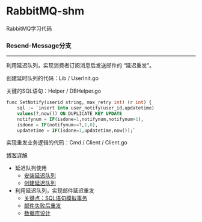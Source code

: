 # RabbitMQ-shm
RabbitMQ学习代码

### Resend-Message分支
___
利用延迟队列，实现消费者订阅消息后发送邮件的 “延迟重发”。


创建延时队列的代码：Lib / UserInit.go

关键的SQL语句：Helper / DBHelper.go

```sql
func SetNotify(userid string, max_retry int) (r int) {
    sql := `insert into user_notify(user_id,updatetime)
    values(?,now()) ON DUPLICATE KEY UPDATE
    notifynum = IF(isdone=1,notifynum,notifynum+1),
    isdone = IF(notifynum>=?,1,0),
    updatetime = IF(isdone=1,updatetime,now());`
```

实现重发业务逻辑的代码：Cmd / Client / Client.go




[博客详解](http://www.bhmy.top/blog/?p=1584)

- 延迟队列使用
  - [安装延迟队列](http://www.bhmy.top/blog/?p=1584#安装延迟队列)
  - [创建延迟队列](http://www.bhmy.top/blog/?p=1584#创建延迟队列)
- 利用延迟队列，实现邮件延迟重发
  - [关键点：SQL语句模拟事务](http://www.bhmy.top/blog/?p=1584#关键点：SQL语句模拟事务)
  - [邮件失败后重发](http://www.bhmy.top/blog/?p=1584#邮件失败后重发)
  - [数据库设计](http://www.bhmy.top/blog/?p=1584#数据库设计)
